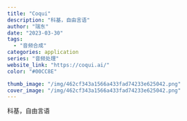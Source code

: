 ```yaml
---
title: "Coqui"
description: "科基，自由言语"
author: "瑞东"
date: "2023-03-30"
tags:
  - "音频合成"
categories: application
series: "音频处理"
website_link: "https://coqui.ai/"
color: "#00CC8E"

thumb_image: "/img/462cf343a1566a433fad74233e625042.png"
cover_image: "/img/462cf343a1566a433fad74233e625042.png"
---
```


科基，自由言语